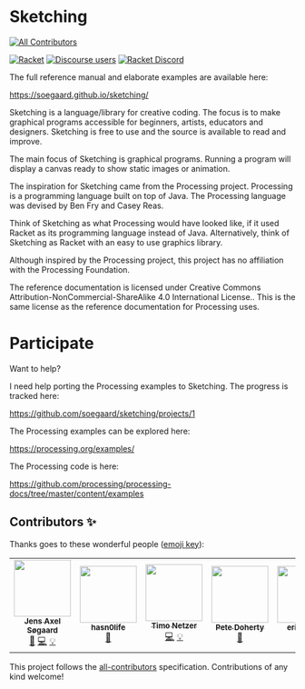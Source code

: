 # Sketching
<!-- ALL-CONTRIBUTORS-BADGE:START - Do not remove or modify this section -->
[![All Contributors](https://img.shields.io/badge/all_contributors-6-orange.svg?style=flat-square)](#contributors-)
<!-- ALL-CONTRIBUTORS-BADGE:END -->
[![Racket](https://img.shields.io/badge/-Made%20with%20Racket-darkred?logo=racket)](https://racket-lang.org)
[![Discourse users](https://img.shields.io/discourse/users?label=Discuss%20on%20Racket%20Discourse&logo=racket&server=https%3A%2F%2Fracket.discourse.group)](https://racket.discourse.group/)
[![Racket Discord](https://img.shields.io/discord/571040468092321801?label=Chat%20on%20Racket%20Discord&logo=racket)](https://discord.gg/6Zq8sH5)

The full reference manual and elaborate examples are available here:

https://soegaard.github.io/sketching/


Sketching is a language/library for creative coding. The focus is to make graphical programs accessible for beginners, artists, educators and designers. Sketching is free to use and the source is available to read and improve.

The main focus of Sketching is graphical programs. Running a program will display a canvas ready to show static images or animation.

The inspiration for Sketching came from the Processing project. Processing is a programming language built on top of Java. The Processing language was devised by Ben Fry and Casey Reas.

Think of Sketching as what Processing would have looked like, if it used Racket as its programming language instead of Java. Alternatively, think of Sketching as Racket with an easy to use graphics library.

Although inspired by the Processing project, this project has no affiliation with the Processing Foundation.

The reference documentation is licensed under Creative Commons Attribution-NonCommercial-ShareAlike 4.0 International License.. This is the same license as the reference documentation for Processing uses.

# Participate

Want to help? 

I need help porting the Processing examples to Sketching.
The progress is tracked here:

https://github.com/soegaard/sketching/projects/1

The Processing examples can be explored here:

https://processing.org/examples/

The Processing code is here:

https://github.com/processing/processing-docs/tree/master/content/examples


## Contributors ✨

Thanks goes to these wonderful people ([emoji key](https://allcontributors.org/docs/en/emoji-key)):

<!-- ALL-CONTRIBUTORS-LIST:START - Do not remove or modify this section -->
<!-- prettier-ignore-start -->
<!-- markdownlint-disable -->
<table>
  <tr>
    <td align="center"><a href="https://racket-stories.com"><img src="https://avatars.githubusercontent.com/u/461765?v=4?s=100" width="100px;" alt=""/><br /><sub><b>Jens Axel Søgaard</b></sub></a><br /><a href="https://github.com/soegaard/sketching/commits?author=soegaard" title="Documentation">📖</a> <a href="https://github.com/soegaard/sketching/commits?author=soegaard" title="Code">💻</a> <a href="#example-soegaard" title="Examples">💡</a></td>
    <td align="center"><a href="https://github.com/hasn0life"><img src="https://avatars.githubusercontent.com/u/67935595?v=4?s=100" width="100px;" alt=""/><br /><sub><b>hasn0life</b></sub></a><br /><a href="https://github.com/soegaard/sketching/commits?author=hasn0life" title="Documentation">📖</a></td>
    <td align="center"><a href="http://exodiquas.eu"><img src="https://avatars.githubusercontent.com/u/19648183?v=4?s=100" width="100px;" alt=""/><br /><sub><b>Timo Netzer</b></sub></a><br /><a href="https://github.com/soegaard/sketching/commits?author=eXodiquas" title="Code">💻</a> <a href="#example-eXodiquas" title="Examples">💡</a></td>
    <td align="center"><a href="https://peterdohertys.website/"><img src="https://avatars.githubusercontent.com/u/289949?v=4?s=100" width="100px;" alt=""/><br /><sub><b>Pete Doherty</b></sub></a><br /><a href="https://github.com/soegaard/sketching/commits?author=ethagnawl" title="Documentation">📖</a></td>
    <td align="center"><a href="https://github.com/ericcervin"><img src="https://avatars.githubusercontent.com/u/1158978?v=4?s=100" width="100px;" alt=""/><br /><sub><b>ericcervin</b></sub></a><br /><a href="https://github.com/soegaard/sketching/commits?author=ericcervin" title="Documentation">📖</a></td>
    <td align="center"><a href="http://linkedin.com/in/stephen-de-gabrielle/"><img src="https://avatars.githubusercontent.com/u/108047?v=4?s=100" width="100px;" alt=""/><br /><sub><b>Stephen De Gabrielle</b></sub></a><br /><a href="https://github.com/soegaard/sketching/commits?author=spdegabrielle" title="Documentation">📖</a></td>
  </tr>
</table>

<!-- markdownlint-restore -->
<!-- prettier-ignore-end -->

<!-- ALL-CONTRIBUTORS-LIST:END -->

This project follows the [all-contributors](https://github.com/all-contributors/all-contributors) specification. Contributions of any kind welcome!
